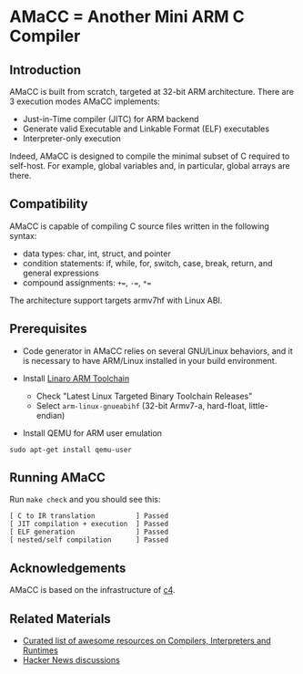 # AMaCC = Another Mini ARM C Compiler

## Introduction
AMaCC is built from scratch, targeted at 32-bit ARM architecture.
There are 3 execution modes AMaCC implements:
* Just-in-Time compiler (JITC) for ARM backend
* Generate valid Executable and Linkable Format (ELF) executables
* Interpreter-only execution

Indeed, AMaCC is designed to compile the minimal subset of C required
to self-host. For example, global variables and, in particular, global
arrays are there.

## Compatibility
AMaCC is capable of compiling C source files written in the following
syntax:
* data types: char, int, struct, and pointer
* condition statements: if, while, for, switch, case, break, return, and
                        general expressions
* compound assignments: `+=`, `-=`, `*=`

The architecture support targets armv7hf with Linux ABI.

## Prerequisites
* Code generator in AMaCC relies on several GNU/Linux behaviors, and it
  is necessary to have ARM/Linux installed in your build environment.
* Install [Linaro ARM Toolchain](http://www.linaro.org/downloads/)
    - Check "Latest Linux Targeted Binary Toolchain Releases"
    - Select `arm-linux-gnueabihf` (32-bit Armv7-a, hard-float, little-endian)

* Install QEMU for ARM user emulation
```shell
sudo apt-get install qemu-user
```

## Running AMaCC
Run `make check` and you should see this:
```
[ C to IR translation          ] Passed
[ JIT compilation + execution  ] Passed
[ ELF generation               ] Passed
[ nested/self compilation      ] Passed
```

## Acknowledgements
AMaCC is based on the infrastructure of [c4](https://github.com/rswier/c4).

## Related Materials
* [Curated list of awesome resources on Compilers, Interpreters and Runtimes](http://aalhour.com/awesome-compilers/)
* [Hacker News discussions](https://news.ycombinator.com/item?id=11411124)
